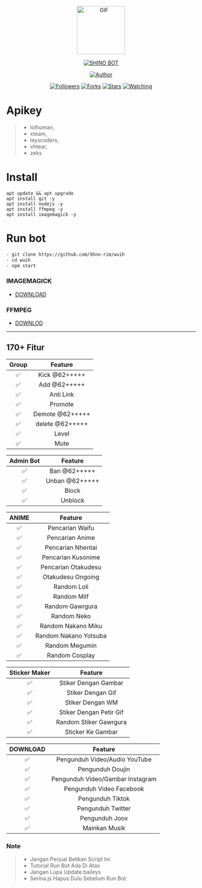 <p align="center">
<img src="https://media.giphy.com/media/3hpGF8zZZxk1UBRzka/giphy.gif" alt="GIF" width="128" height="128"/>
</p>
<p align="center">
<a href="#"><img title="SHINO BOT" src="https://img.shields.io/badge/SHINO BOT-green?colorA=%23ff0000&colorB=%23017e40&style=for-the-badge"></a>
</p>
<p align="center">
<a href="https://github.com/Shno-rim"><img title="Author" src="https://img.shields.io/badge/Author-Wira-orange.svg?style=for-the-badge&logo=github"></a>
</p>
<p align="center">
<a href="https://github.com/Shno-rim/followers"><img title="Followers" src="https://img.shields.io/github/followers/Shno-rim?color=blue&style=flat-square"></a>
<a href="https://github.com/Shno-rim/wuih/network/members"><img title="Forks" src="https://img.shields.io/github/forks/Shno-rim/wuih?color=blue&style=flat-square"></a>
<a href="https://github.com/Shno-rim/wuih/stargazers/"><img title="Stars" src="https://img.shields.io/github/stars/Shno-rim/wuih?color=blue&style=flat-square"></a>
<a href="https://github.com/Shno-rim/wuih/watchers"><img title="Watching" src="https://img.shields.io/github/watchers/Shno-rim/wuih?label=Watchers&color=blue&style=flat-square"></a>
</p>


# Apikey
>- lolhuman,
>- xteam,
>- leyscoders,
>- vhtear,
>- zeks

# Install 
```
apt update && apt upgrade
apt install git -y
apt install nodejs -y
apt install ffmpeg -y
apt install imagemagick -y
```

# Run bot
```bash
- git clone https://github.com/Shno-rim/wuih
- cd wuih
- npm start
```



### IMAGEMAGICK
- [DOWNLOAD](https://imagemagick.org/script/download.php)

### FFMPEG
- [DOWNLOD](https://ffmpeg.org/)




---
## 170+ Fitur


| Group | Feature |
| :-------------: | :-----------------------------: |
| ✅| Kick @62+++++ |
| ✅| Add @62+++++ |
| ✅| Anti Link|
| ✅| Promote |
| ✅| Demote @62+++++ |
| ✅| delete @62+++++ |
| ✅| Level |
| ✅| Mute |

| Admin Bot | Feature |
| :-------------: | :-----------------------------: |
| ✅| Ban @62+++++ |
| ✅| Unban @62+++++ |
| ✅| Block|
| ✅| Unblock |

| ANIME | Feature |
| :-------------: | :-----------------------------: |
| ✅| Pencarian Waifu |
| ✅| Pencarian Anime | 
| ✅| Pencarian Nhentai|
| ✅| Pencarian Kusonime|
| ✅| Pencarian Otakudesu|
| ✅| Otakudesu Ongoing|
| ✅| Random Loli|
| ✅| Random Milf |
| ✅| Random Gawrgura |
| ✅| Random Neko |
| ✅| Random Nakano Miku |
| ✅| Random Nakano Yotsuba |
| ✅| Random Megumin |
| ✅| Random Cosplay |

| Sticker Maker | Feature |
| :-------------: | :-----------------------------: |
| ✅| Stiker Dengan Gambar |
| ✅| Stiker Dengan Gif |
| ✅| Stiker Dengan WM |
| ✅| Stiker Dengan Petir Gif |
| ✅| Random Stiker Gawrgura |
| ✅| Sticker Ke Gambar |

| DOWNLOAD | Feature |
| :-------------: | :-----------------------------: |
| ✅| Pengunduh Video/Audio YouTube |
| ✅| Pengunduh Doujin | 
| ✅| Pengunduh Video/Gambar Instagram|
| ✅| Pengunduh Video Facebook |
| ✅| Pengunduh Tiktok |
| ✅| Pengunduh Twitter |
| ✅| Pengunduh Joox |
| ✅| Mainkan Musik |

### Note
>- Jangan Perjual Belikan Script Ini
>- Tutorial Run Bot Ada Di Atas
>- Jangan Lupa Update baileys
>- Serina.js Hapus Dulu Sebelum Run Bot
